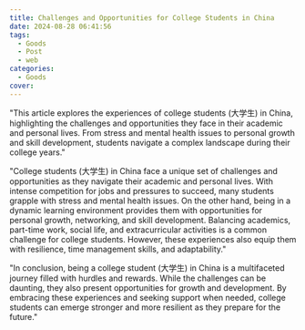 ```yaml
---
title: Challenges and Opportunities for College Students in China
date: 2024-08-28 06:41:56
tags:
  - Goods
  - Post
  - web
categories:
  - Goods
cover: 
---
```


"This article explores the experiences of college students (大学生) in China, highlighting the challenges and opportunities they face in their academic and personal lives. From stress and mental health issues to personal growth and skill development, students navigate a complex landscape during their college years."

"College students (大学生) in China face a unique set of challenges and opportunities as they navigate their academic and personal lives. With intense competition for jobs and pressures to succeed, many students grapple with stress and mental health issues. On the other hand, being in a dynamic learning environment provides them with opportunities for personal growth, networking, and skill development. Balancing academics, part-time work, social life, and extracurricular activities is a common challenge for college students. However, these experiences also equip them with resilience, time management skills, and adaptability."

"In conclusion, being a college student (大学生) in China is a multifaceted journey filled with hurdles and rewards. While the challenges can be daunting, they also present opportunities for growth and development. By embracing these experiences and seeking support when needed, college students can emerge stronger and more resilient as they prepare for the future."
